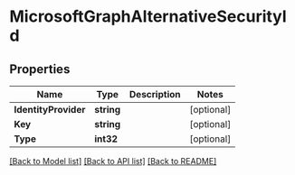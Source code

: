 # MicrosoftGraphAlternativeSecurityId

## Properties

Name | Type | Description | Notes
------------ | ------------- | ------------- | -------------
**IdentityProvider** | **string** |  | [optional] 
**Key** | **string** |  | [optional] 
**Type** | **int32** |  | [optional] 

[[Back to Model list]](../README.md#documentation-for-models) [[Back to API list]](../README.md#documentation-for-api-endpoints) [[Back to README]](../README.md)



